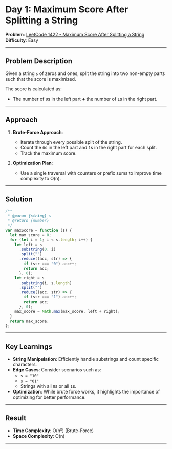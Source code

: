 # Day 1: Maximum Score After Splitting a String

**Problem**: [LeetCode 1422 - Maximum Score After Splitting a String](https://leetcode.com/problems/maximum-score-after-splitting-a-string)  
**Difficulty**: Easy

---

## Problem Description

Given a string `s` of zeros and ones, split the string into two non-empty parts such that the score is maximized.

The score is calculated as:

- The number of `0`s in the left part **+** the number of `1`s in the right part.

---

## Approach

1. **Brute-Force Approach**:

   - Iterate through every possible split of the string.
   - Count the `0`s in the left part and `1`s in the right part for each split.
   - Track the maximum score.

2. **Optimization Plan**:
   - Use a single traversal with counters or prefix sums to improve time complexity to O(n).

---

## Solution

```javascript
/**
 * @param {string} s
 * @return {number}
 */
var maxScore = function (s) {
  let max_score = 0;
  for (let i = 1; i < s.length; i++) {
    let left = s
      .substring(0, i)
      .split("")
      .reduce((acc, str) => {
        if (str === "0") acc++;
        return acc;
      }, 0);
    let right = s
      .substring(i, s.length)
      .split("")
      .reduce((acc, str) => {
        if (str === "1") acc++;
        return acc;
      }, 0);
    max_score = Math.max(max_score, left + right);
  }
  return max_score;
};
```

---

## Key Learnings

- **String Manipulation**: Efficiently handle substrings and count specific characters.
- **Edge Cases**: Consider scenarios such as:
  - `s = "10"`
  - `s = "01"`
  - Strings with all `0`s or all `1`s.
- **Optimization**: While brute force works, it highlights the importance of optimizing for better performance.

---

## Result

- **Time Complexity**: O(n²) (Brute-Force)
- **Space Complexity**: O(n)

---
